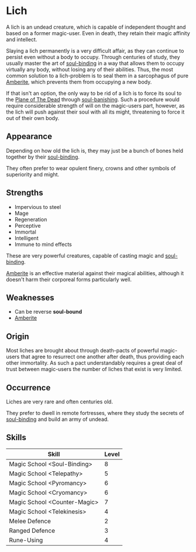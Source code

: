 # Lich
A lich is an undead creature, which is capable of independent thought and based on a former magic-user. Even in death, they retain their magic affinity and intellect. 

Slaying a lich permanently is a very difficult affair, as they can continue to persist even without a body to occupy. Through centuries of study, they usually master the art of [soul-binding](../../ruleset/magic/magic-schools#soul-binding) in a way that allows them to occupy virtually any body, without losing any of their abilities. Thus, the most common solution to a lich-problem is to seal them in a sarcophagus of pure [Amberite](../../magic/amberite), which prevents them from occupying a new body.  

If that isn't an option, the only way to be rid of a lich is to force its soul to the [Plane of The Dead](../../world/plane-of-dead) through [soul-banishing](../../ruleset/magic/magic-schools#soul-banishing). Such a procedure would require considerable strength of will on the magic-users part, however, as the lich will push against their soul with all its might, threatening to force it out of their own body. 

## Appearance
Depending on how old the lich is, they may just be a bunch of bones held together by their [soul-binding](../../ruleset/magic/magic-schools#soul-binding). 

They often prefer to wear opulent finery, crowns and other symbols of superiority and might. 

## Strengths
* Impervious to steel
* Mage
* Regeneration
* Perceptive
* Immortal
* Intelligent
* Immune to mind effects

These are very powerful creatures, capable of casting magic and [soul-binding](../../ruleset/magic/magic-schools#soul-binding). 

[Amberite](../../magic/amberite) is an effective material against their magical abilities, although it doesn't harm their corporeal forms particularly well. 

## Weaknesses
* Can be reverse **soul-bound**
* [Amberite](../../magic/amberite)

## Origin
Most liches are brought about through death-pacts of powerful magic-users that agree to resurrect one another after death, thus providing each other immortality. As such a pact understandably requires a great deal of trust between magic-users the number of liches that exist is very limited. 

## Occurrence
Liches are very rare and often centuries old. 

They prefer to dwell in remote fortresses, where they study the secrets of [soul-binding](../../ruleset/magic/magic-schools#soul-binding) and build an army of undead. 

## Skills
| Skill                    | Level | 
| ------------------------ | ----- | 
| Magic School \<Soul-Binding\>  | 8     | 
| Magic School \<Telepathy\>     | 5     | 
| Magic School \<Pyromancy\>     | 6     | 
| Magic School \<Cryomancy\>     | 6     | 
| Magic School \<Counter\-Magic> | 7     | 
| Magic School \<Telekinesis\>   | 4     | 
| Melee Defence                  | 2     | 
| Ranged Defence                 | 3     | 
| Rune-Using                     | 4     | 
